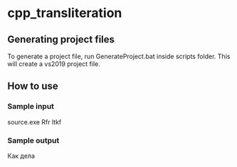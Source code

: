 # cpp_transliteration

## Generating project files

To generate a project file, run GenerateProject.bat inside scripts folder.
This will create a vs2019 project file.

## How to use

### Sample input

source.exe Rfr ltkf

### Sample output

Как дела
